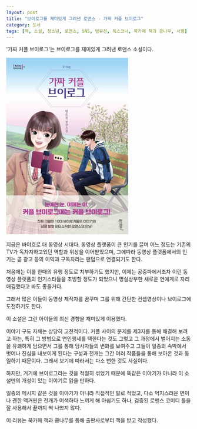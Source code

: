 ```yaml
---
layout: post
title: "브이로그를 재미있게 그려낸 로맨스 - 가짜 커플 브이로그"
category: 도서
tags: [책, 소설, 청소년, 로맨스, SNS, 범유진, 폭스코너, 북카페 책과 콩나무, 서평]
---
```


'가짜 커플 브이로그'는
브이로그를 재미있게 그려낸 로맨스 소설이다.

![표지](/images/book/fake-couple-vlog-book-h480.jpg)

지금은 바야흐로 대 동영상 시대다.
동영상 플랫폼이 큰 인기를 끌며
어느 정도는 기존의 TV가 독차지하고있던 역할과 위상을 이어받았으며,
그에따라 동영상 플랫폼에서의 인기는 곧 광고 등의 이익과 구독자라는 팬덤으로 연결되기도 한다.

처음에는 이를 한때의 유행 정도로 치부하기도 했지만,
이제는 공중파에서조차 이런 동영상 플랫폼의 인기스타들을 초빙할 정도가 되었으니
명실상부한 새로운 연예계로 자리매김했다고 봐도 좋을거다.

그래서 많은 이들이 동영상 제작자를 꿈꾸며
그를 위해 간단한 컨셉영상이나 브이로그에 도전하기도 한다.

이 소설은 그런 아이들의 최신 경향을 재미있게 이용했다.

이야기 구도 자체는 상당히 고전적이다.
커플 사이의 문제를 제3자를 통해 해결해 보려고 하는,
특히 그 방법으로 연인행세를 택한다는 것도 그렇고
그 과정에서 벌어지는 소동을 유쾌하게 담으면서
그를 통해 당사자들의 변화를 보여주고 그들이 일종의 속박에서 벗어나 진심을 내보이게 된다는 구성과 전개는
그간 여러 작품들을 통해 보아온 것과 동일하기 때문이다.
그래서 보기에 따라서는 다소 뻔한 것도 사실이다.

하지만, 거기에 브이로그라는 것을 적절히 섞었기 때문에
똑같은 이야기가 아니라 이 소설만의 개성이 있는 이야기로 읽을 만하다.

일종의 메시지 같은 것을 이야기가 아니라 직접적인 말로 적었고,
다소 억지스러운 면이나 괜한 맥거핀은 전개가 어색하다 느끼게 해 아쉽기도 하나,
검증된 로맨스 코미디 틀을 잘 사용해서 끝까지 썩 나쁘지 않다.



<div class="im im-info">
이 리뷰는 북카페 책과 콩나무를 통해 출판사로부터 책을 받고 작성했다.
</div>
